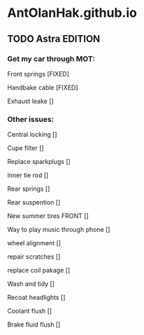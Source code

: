 # AntOlanHak.github.io

## TODO Astra EDITION

### Get my car through MOT:

Front springs [FIXED]

Handbake cable [FIXED]

Exhaust leake []

### Other issues:

Central locking []

Cupe filter []

Replace sparkplugs []

Inner tie rod []

Rear springs []

Rear suspention []

New summer tires FRONT []

Way to play music through phone []

wheel alignment []

repair scratches []

replace coil pakage []

Wash and tidy []

Recoat headlights []

Coolant flush []

Brake fluid flush []


